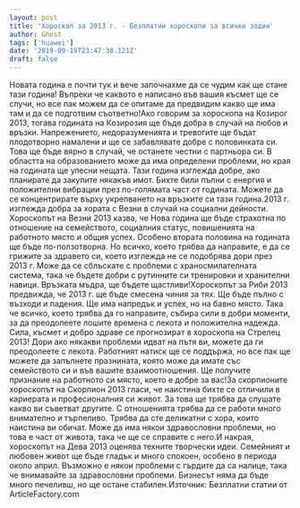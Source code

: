 ```yaml
---
layout: post
title: 'Хороскоп за 2013 г. - Безплатни хороскопи за всички зодии'
author: Ghost
tags: ['huawei']
date: '2019-09-19T23:47:38.121Z'
draft: false
---
```


Новата година е почти тук и вече започнахме да се чудим как ще стане тази година! Въпреки че каквото е написано във вашия късмет ще се случи, но все пак можем да се опитаме да предвидим какво ще има там и да се подготвим съответно!Ако говорим за хороскопа на Козирог 2013, тогава годината на Козирозия ще бъде добра в случай на любов и връзки. Напрежението, недоразуменията и тревогите ще бъдат плодотворно намалени и ще се забавлявате добре с половинката си. Това ще бъде вярно в случай, че останете честни с партньора си. В областта на образованието може да има определени проблеми, но края на годината ще улесни нещата. Тази година изглежда добре, ако планирате да закупите някакъв имот. Бихте били пълни с енергия и положителни вибрации през по-голямата част от годината. Можете да се концентрирате върху укрепването на връзките си тази година.2013 г. изглежда добра за хората с Везни в случай на социални дейности. Хороскопът на Везни 2013 казва, че Нова година ще бъде страхотна по отношение на семейството, социалния статус, повишенията на работното място и общия успех. Особено втората половина на годината ще бъде по-ползотворна. Но всичко, което трябва да направите, е да се грижите за здравето си, което изглежда не се подобрява дори през 2013 г. Може да се сблъскате с проблеми с храносмилателната система, така че бъдете добри с рутинните си тренировки и хранителни навици. Връзката мъдра, ще бъдете щастливи!Хороскопът за Риби 2013 предвижда, че 2013 г. ще бъде смесена чиния за тях. Ще бъде пълно с възходи и падения. Ще има напредък и успех, но на бавно място. Така че всичко, което трябва да го направите, събира сили в добри моменти, за да преодолеете лошите времена с лекота и положителна надежда. Сила, късмет и добро здраве се прогнозират в хороскопа на Стрелец 2013! Дори ако някакви проблеми идват на пътя ви, можете да ги преодолеете с лекота. Работният натиск ще се поддържа, но все пак ще можете да запълнете празнината, която може да имате със семейството си и във вашите взаимоотношения. Ще получите признание на работното си място, което е добре за вас!За скорпионите хороскопът на Скорпион 2013 гласи, че наистина бихте се отличили в кариерата и професионалния си живот. За това ще трябва да слушате какво ви съветват другите. С отношенията трябва да се работи много внимателно и търпеливо. Трябва да сте деликатни с хора, които наистина ви обичат. Може да има някои здравословни проблеми, но това е част от живота, така че ще се справите с него.И накрая, хороскопът на Дева 2013 оценява техните творчески идеи. Семейният и любовен живот ще бъде гладък и много спокоен, особено в периода около април. Възможно е някои проблеми с гърдите да са налице, така че внимавайте за здравословни проблеми. Бизнесът няма да бъде много печеливш, но ще остане стабилен.Източник: Безплатни статии от ArticleFactory.com

